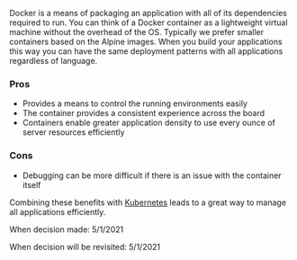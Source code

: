 Docker is a means of packaging an application with all of its dependencies required to run. You can think of a Docker container as a lightweight virtual machine without the overhead of the OS. Typically we prefer smaller containers based on the Alpine images. When you build your applications this way you can have the same deployment patterns with all applications regardless of language. 

### Pros
* Provides a means to control the running environments easily
* The container provides a consistent experience across the board
* Containers enable greater application density to use every ounce of server resources efficiently

### Cons
* Debugging can be more difficult if there is an issue with the container itself

Combining these benefits with [Kubernetes]() leads to a great way to manage all applications efficiently. 

When decision made: 5/1/2021

When decision will be revisited: 5/1/2021